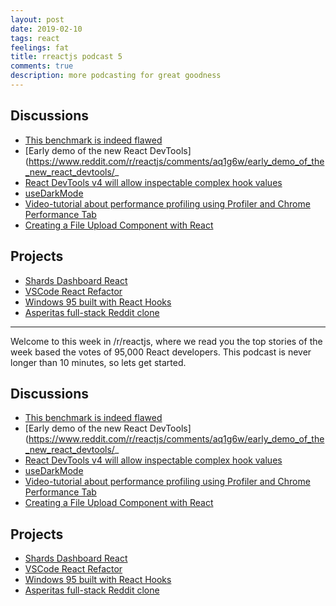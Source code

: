 ```yaml
---
layout: post
date: 2019-02-10
tags: react
feelings: fat
title: rreactjs podcast 5
comments: true
description: more podcasting for great goodness
---
```


## Discussions

- [This benchmark is indeed flawed](https://www.reddit.com/r/reactjs/comments/apopn3/this_benchmark_is_indeed_flawed_dan_abramov_medium/)
- [Early demo of the new React DevTools](https://www.reddit.com/r/reactjs/comments/aq1g6w/early_demo_of_the_new_react_devtools/_
- [React DevTools v4 will allow inspectable complex hook values](https://www.reddit.com/r/reactjs/comments/aqu26j/react_devtools_v4_will_allow_inspectable_complex/)
- [useDarkMode](https://www.reddit.com/r/reactjs/comments/apiy3t/usedarkmode_add_a_dark_mode_toggle_to_your/)
- [Video-tutorial about performance profiling using Profiler and Chrome Performance Tab](https://www.reddit.com/r/reactjs/comments/ar6ejo/videotutorial_about_performance_profiling_using/)
- [Creating a File Upload Component with React](https://www.reddit.com/r/reactjs/comments/aricfc/creating_a_file_upload_component_with_react/)

## Projects

- [Shards Dashboard React](https://www.reddit.com/r/reactjs/comments/aqk3yg/i_made_a_free_admin_dashboard_template_pack_using/)
- [VSCode React Refactor](https://www.reddit.com/r/reactjs/comments/apvc84/i_made_this_vscode_extension_that_makes_jsx_code/)
- [Windows 95 built with React Hooks](https://www.reddit.com/r/reactjs/comments/arbuf2/windows_95_built_with_react_hooks/)
- [Asperitas full-stack Reddit clone](https://www.reddit.com/r/reactjs/comments/arox51/i_made_a_barebones_fullstack_reddit_clone_to/)

---


Welcome to this week in /r/reactjs, where we read you the top stories of the week based the votes of 95,000 React developers. This podcast is never longer than 10 minutes, so lets get started.


## Discussions

- [This benchmark is indeed flawed](https://www.reddit.com/r/reactjs/comments/apopn3/this_benchmark_is_indeed_flawed_dan_abramov_medium/)
- [Early demo of the new React DevTools](https://www.reddit.com/r/reactjs/comments/aq1g6w/early_demo_of_the_new_react_devtools/_
- [React DevTools v4 will allow inspectable complex hook values](https://www.reddit.com/r/reactjs/comments/aqu26j/react_devtools_v4_will_allow_inspectable_complex/)
- [useDarkMode](https://www.reddit.com/r/reactjs/comments/apiy3t/usedarkmode_add_a_dark_mode_toggle_to_your/)
- [Video-tutorial about performance profiling using Profiler and Chrome Performance Tab](https://www.reddit.com/r/reactjs/comments/ar6ejo/videotutorial_about_performance_profiling_using/)
- [Creating a File Upload Component with React](https://www.reddit.com/r/reactjs/comments/aricfc/creating_a_file_upload_component_with_react/)

## Projects

- [Shards Dashboard React](https://www.reddit.com/r/reactjs/comments/aqk3yg/i_made_a_free_admin_dashboard_template_pack_using/)
- [VSCode React Refactor](https://www.reddit.com/r/reactjs/comments/apvc84/i_made_this_vscode_extension_that_makes_jsx_code/)
- [Windows 95 built with React Hooks](https://www.reddit.com/r/reactjs/comments/arbuf2/windows_95_built_with_react_hooks/)
- [Asperitas full-stack Reddit clone](https://www.reddit.com/r/reactjs/comments/arox51/i_made_a_barebones_fullstack_reddit_clone_to/)
